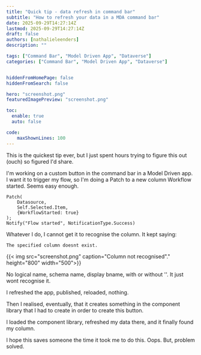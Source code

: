 ```yaml
---
title: "Quick tip - data refresh in command bar"
subtitle: "How to refresh your data in a MDA command bar"
date: 2025-09-29T14:27:14Z
lastmod: 2025-09-29T14:27:14Z
draft: false
authors: [nathalieleenders]
description: ""

tags: ["Command Bar", "Model Driven App", "Dataverse"]
categories: ["Command Bar", "Model Driven App", "Dataverse"]


hiddenFromHomePage: false
hiddenFromSearch: false

hero: "screenshot.png"
featuredImagePreview: "screenshot.png"

toc:
  enable: true
  auto: false

code:
    maxShownLines: 100
---
```


This is the quickest tip ever, but I just spent hours trying to figure this out (ouch) so figured I'd share.

I'm working on a custom button in the command bar in a Model Driven app. I want it to trigger my flow, so I'm doing a Patch to a new column Workflow started. Seems easy enough.

```powerfx
Patch(
    Datasource,
    Self.Selected.Item,
    {WorkflowStarted: true}
);
Notify("Flow started", NotificationType.Success)
```

Whatever I do, I cannot get it to recognise the column. It kept saying: 

```
The specified column doesnt exist.
```

{{< img src="screenshot.png" caption="Column not recognised"." height="800" width="500">}}

No logical name, schema name, display bname, with or without ''. It just wont recognise it.

I refreshed the app, published, reloaded, nothing.

Then I realised, eventually, that it creates something in the component library that I had to create in order to create this button.

I loaded the component library, refreshed my data there, and it finally found my column.

I hope this saves someone the time it took me to do this. Oops. But, problem solved.